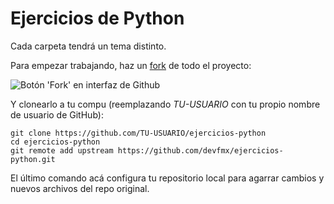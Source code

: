 # Ejercicios de Python

Cada carpeta tendrá un tema distinto.

Para empezar trabajando, haz un [fork](https://help.github.com/articles/fork-a-repo/) de todo el proyecto:

<img src="https://lh3.googleusercontent.com/0qCo3aga4mzdETGpcZ3lfeY1nNXyaVDqHkhicK7Y0oAqCc0jRXyx-Q2NT21IiYiHeExfIhlH86gKww=w2002-h216-no" alt="Botón 'Fork' en interfaz de Github">

Y clonearlo a tu compu (reemplazando _TU-USUARIO_ con tu propio nombre de usuario de GitHub):

```console
git clone https://github.com/TU-USUARIO/ejercicios-python
cd ejercicios-python
git remote add upstream https://github.com/devfmx/ejercicios-python.git
```

El último comando acá configura tu repositorio local para agarrar cambios y nuevos archivos del repo original.

